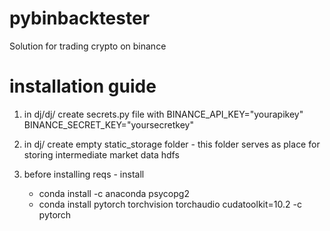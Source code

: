 # pybinbacktester
Solution for trading crypto on binance

# installation guide
1) in dj/dj/ create secrets.py file with 
BINANCE_API_KEY="yourapikey"
BINANCE_SECRET_KEY="yoursecretkey"
2) in dj/ create empty static_storage folder - this folder serves as
place for storing intermediate market data hdfs

3) before installing reqs - install
    - conda install -c anaconda psycopg2
    - conda install pytorch torchvision torchaudio cudatoolkit=10.2 -c pytorch
